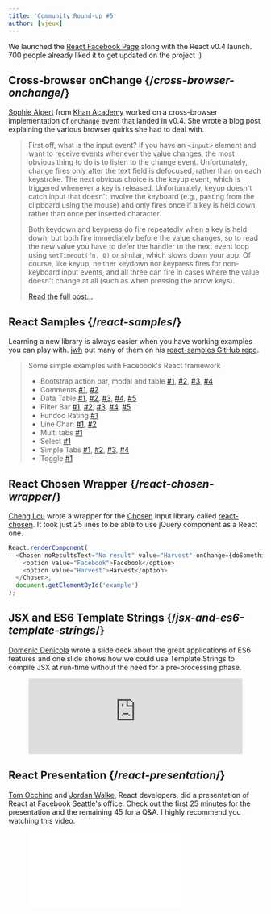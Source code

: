 ```yaml
---
title: 'Community Round-up #5'
author: [vjeux]
---
```


We launched the [React Facebook Page](https://www.facebook.com/react) along with the React v0.4 launch. 700 people already liked it to get updated on the project :)

## Cross-browser onChange {/*cross-browser-onchange*/}

[Sophie Alpert](http://sophiebits.com/) from [Khan Academy](https://www.khanacademy.org/) worked on a cross-browser implementation of `onChange` event that landed in v0.4. She wrote a blog post explaining the various browser quirks she had to deal with.

> First off, what is the input event? If you have an `<input>` element and want to receive events whenever the value changes, the most obvious thing to do is to listen to the change event. Unfortunately, change fires only after the text field is defocused, rather than on each keystroke. The next obvious choice is the keyup event, which is triggered whenever a key is released. Unfortunately, keyup doesn't catch input that doesn't involve the keyboard (e.g., pasting from the clipboard using the mouse) and only fires once if a key is held down, rather than once per inserted character.
>
> Both keydown and keypress do fire repeatedly when a key is held down, but both fire immediately before the value changes, so to read the new value you have to defer the handler to the next event loop using `setTimeout(fn, 0)` or similar, which slows down your app. Of course, like keyup, neither keydown nor keypress fires for non-keyboard input events, and all three can fire in cases where the value doesn't change at all (such as when pressing the arrow keys).
>
> [Read the full post...](http://sophiebits.com/2013/06/18/a-near-perfect-oninput-shim-for-ie-8-and-9.html)

## React Samples {/*react-samples*/}

Learning a new library is always easier when you have working examples you can play with. [jwh](https://github.com/jhw) put many of them on his [react-samples GitHub repo](https://github.com/jhw/react-samples).

> Some simple examples with Facebook's React framework
>
> - Bootstrap action bar, modal and table [#1](https://rawgithub.com/jhw/react-samples/master/html/actionbar.html),
>   [#2](https://rawgithub.com/jhw/react-samples/master/html/bootstrap_actionbar.html),
>   [#3](https://rawgithub.com/jhw/react-samples/master/html/bootstrap_modal.html),
>   [#4](https://rawgithub.com/jhw/react-samples/master/html/bootstrap_striped_table.html)
> - Comments [#1](https://rawgithub.com/jhw/react-samples/master/html/comments1.html),
>   [#2](https://rawgithub.com/jhw/react-samples/master/html/comments2.html)
> - Data Table [#1](https://rawgithub.com/jhw/react-samples/master/html/datatable.html),
>   [#2](https://rawgithub.com/jhw/react-samples/master/html/datatable2.html),
>   [#3](https://rawgithub.com/jhw/react-samples/master/html/datatable3.html),
>   [#4](https://rawgithub.com/jhw/react-samples/master/html/datatable4.html),
>   [#5](https://rawgithub.com/jhw/react-samples/master/html/datatable5.html)
> - Filter Bar [#1](https://rawgithub.com/jhw/react-samples/master/html/filterbar.html),
>   [#2](https://rawgithub.com/jhw/react-samples/master/html/filterbar2.html),
>   [#3](https://rawgithub.com/jhw/react-samples/master/html/filterbar3.html),
>   [#4](https://rawgithub.com/jhw/react-samples/master/html/filterbar4.html),
>   [#5](https://rawgithub.com/jhw/react-samples/master/html/filterbar5.html)
> - Fundoo Rating [#1](https://rawgithub.com/jhw/react-samples/master/html/fundoo.html)
> - Line Char: [#1](https://rawgithub.com/jhw/react-samples/master/html/linechart.html),
>   [#2](https://rawgithub.com/jhw/react-samples/master/html/linechart2.html)
> - Multi tabs [#1](https://rawgithub.com/jhw/react-samples/master/html/multitabs.html)
> - Select [#1](https://rawgithub.com/jhw/react-samples/master/html/select.html)
> - Simple Tabs [#1](https://rawgithub.com/jhw/react-samples/master/html/simpletabs.html),
>   [#2](https://rawgithub.com/jhw/react-samples/master/html/simpletabs2.html),
>   [#3](https://rawgithub.com/jhw/react-samples/master/html/simpletabs3.html),
>   [#4](https://rawgithub.com/jhw/react-samples/master/html/simpletabs4.html)
> - Toggle [#1](https://rawgithub.com/jhw/react-samples/master/html/toggle.html)

## React Chosen Wrapper {/*react-chosen-wrapper*/}

[Cheng Lou](https://github.com/chenglou) wrote a wrapper for the [Chosen](https://harvesthq.github.io/chosen/) input library called [react-chosen](https://github.com/chenglou/react-chosen). It took just 25 lines to be able to use jQuery component as a React one.

```javascript
React.renderComponent(
  <Chosen noResultsText="No result" value="Harvest" onChange={doSomething}>
    <option value="Facebook">Facebook</option>
    <option value="Harvest">Harvest</option>
  </Chosen>,
  document.getElementById('example')
);
```

## JSX and ES6 Template Strings {/*jsx-and-es6-template-strings*/}

[Domenic Denicola](http://domenicdenicola.com/) wrote a slide deck about the great applications of ES6 features and one slide shows how we could use Template Strings to compile JSX at run-time without the need for a pre-processing phase.

<figure><iframe src="https://www.slideshare.net/slideshow/embed_code/24187146?rel=0&startSlide=36" width="100%" height={356} frameBorder={0} marginWidth={0} marginHeight={0} scrolling="no" style={{border: '1px solid #CCC', borderWidth: '1px 1px 0', marginBottom: 5}} allowFullScreen webkitallowfullscreen mozallowfullscreen> </iframe></figure>

## React Presentation {/*react-presentation*/}

[Tom Occhino](http://tomocchino.com/) and [Jordan Walke](https://github.com/jordwalke), React developers, did a presentation of React at Facebook Seattle's office. Check out the first 25 minutes for the presentation and the remaining 45 for a Q&A. I highly recommend you watching this video.

<figure><iframe width={650} height={400} src="//www.youtube-nocookie.com/embed/XxVg_s8xAms" frameBorder={0} allowFullScreen /></figure>

## Docs {/*docs*/}

[Pete Hunt](http://www.petehunt.net/) rewrote the entirety of the docs for v0.4. The goal was to add more explanation about why we built React and what the best practices are.

> Guides
>
> - [Why React?](/docs/why-react.html)
> - [Displaying Data](/docs/displaying-data.html)
>   - [JSX in Depth](/docs/jsx-in-depth.html)
>   - [JSX Gotchas](/docs/jsx-gotchas.html)
> - [Interactivity and Dynamic UIs](/docs/interactivity-and-dynamic-uis.html)
> - [Multiple Components](/docs/multiple-components.html)
> - [Reusable Components](/docs/reusable-components.html)
> - [Forms](/docs/forms.html)
> - [Working With the Browser](/docs/working-with-the-browser.html)
>   - [More About Refs](/docs/more-about-refs.html)
> - [Tooling integration](/docs/tooling-integration.html)
> - [Reference](/docs/top-level-api.html)
